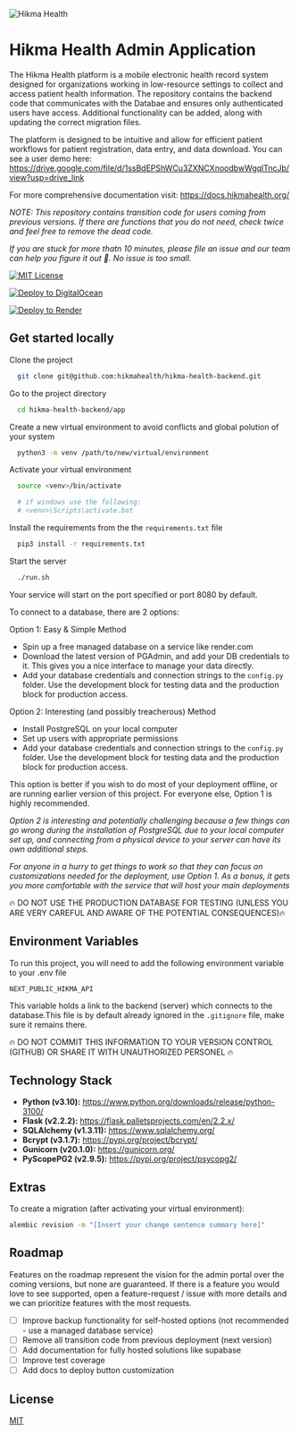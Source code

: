 <p align="centr">
<img src="https://images.squarespace-cdn.com/content/5cc0e57236f8e70001651ea6/1599789508819-NGZXYWJDQRCULLU94QEJ/hikma-hb.png?format=300w&content-type=image/png" alt="Hikma Health" />
</p>

# Hikma Health Admin Application
The Hikma Health platform is a mobile electronic health record system designed for organizations working in low-resource settings to collect and access patient health information. The repository contains the backend code that communicates with the Databae and ensures only authenticated users have access. Additional functionality can be added, along with updating the correct migration files.

The platform is designed to be intuitive and allow for efficient patient workflows for patient registration, data entry, and data download. You can see a user demo here: https://drive.google.com/file/d/1ssBdEPShWCu3ZXNCXnoodbwWgqlTncJb/view?usp=drive_link


For more comprehensive documentation visit: https://docs.hikmahealth.org/

*NOTE: This repository contains transition code for users coming from previous versions. If there are functions that you do not need, check twice and feel free to remove the dead code.*

*If you are stuck for more thatn 10 minutes, please file an issue and our team can help you figure it out 🚀. No issue is too small.*


[![MIT License](https://img.shields.io/badge/License-MIT-green.svg)](https://choosealicense.com/licenses/mit/)


[![Deploy to DigitalOcean](https://www.deploytodo.com/do-btn-blue.svg)](https://cloud.digitalocean.com/apps/new?repo=https://github.com/hikmahealth/hikma-health-backend/tree/master)

[![Deploy to Render](https://render.com/images/deploy-to-render-button.svg)](https://render.com/deploy)


## Get started locally

Clone the project

```bash
  git clone git@github.com:hikmahealth/hikma-health-backend.git
```

Go to the project directory

```bash
  cd hikma-health-backend/app
```

Create a new virtual environment to avoid conflicts and global polution of your system

```bash
  python3 -m venv /path/to/new/virtual/environment
```

Activate your virtual environment

```bash
  source <venv>/bin/activate

  # if windows use the following:
  # <venv>\Scripts\activate.bat
```

Install the requirements from the the `requirements.txt` file

```bash
  pip3 install -r requirements.txt
```

Start the server

```bash
  ./run.sh
```
Your service will start on the port specified or port 8080 by default.

To connect to a database, there are 2 options:

Option 1: Easy & Simple Method

- Spin up a free managed database on a service like render.com
- Download the latest version of PGAdmin, and add your DB credentials to it. This gives you a nice interface to manage your data directly.
- Add your database credentials and connection strings to the `config.py` folder. Use the development block for testing data and the production block for production access.

Option 2: Interesting (and possibly treacherous) Method
- Install PostgreSQL on your local computer
- Set up users with appropriate permissions
- Add your database credentials and connection strings to the `config.py` folder. Use the development block for testing data and the production block for production access.

This option is better if you wish to do most of your deployment offline, or are running earlier version of this project. For everyone else, Option 1 is highly recommended.

*Option 2 is interesting and potentially challenging because a few things can go wrong during the installation of PostgreSQL due to your local computer set up, and connecting from a physical device to your server can have its own additional steps.*

*For anyone in a hurry to get things to work so that they can focus on customizations needed for the deployment, use Option 1. As a bonus, it gets you more comfortable with the service that will host your main deployments*

🔥 DO NOT USE THE PRODUCTION DATABASE FOR TESTING (UNLESS YOU ARE VERY CAREFUL AND AWARE OF THE POTENTIAL CONSEQUENCES)🔥

## Environment Variables

To run this project, you will need to add the following environment variable to your .env file

`NEXT_PUBLIC_HIKMA_API`

This variable holds a link to the backend (server) which connects to the database.This file is by default already ignored in the `.gitignore` file, make sure it remains there.

🔥 DO NOT COMMIT THIS INFORMATION TO YOUR VERSION CONTROL (GITHUB) OR SHARE IT WITH UNAUTHORIZED PERSONEL 🔥
## Technology Stack

- **Python (v3.10):** https://www.python.org/downloads/release/python-3100/
- **Flask (v2.2.2):** https://flask.palletsprojects.com/en/2.2.x/
- **SQLAlchemy (v1.3.11):** https://www.sqlalchemy.org/
- **Bcrypt (v3.1.7):** https://pypi.org/project/bcrypt/
- **Gunicorn (v20.1.0):** https://gunicorn.org/
- **PyScopePG2 (v2.9.5):** https://pypi.org/project/psycopg2/


## Extras
To create a migration (after activating your virtual environment):

```bash
alembic revision -m "[Insert your change sentence summary here]"
```

## Roadmap
Features on the roadmap represent the vision for the admin portal over the coming versions, but none are guaranteed. If there is a feature you would love to see supported, open a feature-request / issue with more details and we can prioritize features with the most requests.

- [ ]  Improve backup functionality for self-hosted options (not recommended - use a managed database service)
- [ ]  Remove all transition code from previous deployment (next version)
- [ ]  Add documentation for fully hosted solutions like supabase
- [ ]  Improve test coverage
- [ ]  Add docs to deploy button customization

## License

[MIT](https://choosealicense.com/licenses/mit/)


